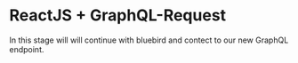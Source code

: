 # ReactJS + GraphQL-Request

In this stage will will continue with bluebird and contect to our new GraphQL endpoint.